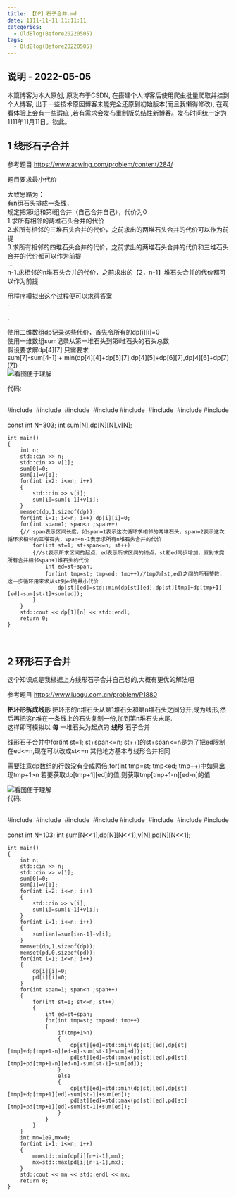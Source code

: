 ```yaml
---
title: 【DP】石子合并.md
date: 1111-11-11 11:11:11
categories:
  - OldBlog(Before20220505)
tags:
  - OldBlog(Before20220505)
---
```


## 说明 - 2022-05-05
本篇博客为本人原创, 原发布于CSDN, 在搭建个人博客后使用爬虫批量爬取并挂到个人博客, 出于一些技术原因博客未能完全还原到初始版本(而且我懒得修改), 在观看体验上会有一些瑕疵 ,若有需求会发布重制版总结性新博客。发布时间统一定为1111年11月11日。钦此。

## 1 线形石子合并

参考题目 <https://www.acwing.com/problem/content/284/>

题目要求最小代价

大致思路为：  
有n组石头排成一条线，  
规定把第i组和第i组合并（自己合并自己），代价为0  
1.求所有相邻的两堆石头合并的代价  
2.求所有相邻的三堆石头合并的代价，之前求出的两堆石头合并的代价可以作为前提  
3.求所有相邻的四堆石头合并的代价，之前求出的两堆石头合并的代价和三堆石头合并的代价都可以作为前提  
…  
n-1.求相邻的n堆石头合并的代价，之前求出的【2，n-1】堆石头合并的代价都可以作为前提

用程序模拟出这个过程便可以求得答案  
.

.

使用二维数组dp记录这些代价，首先令所有的dp[i][i]=0  
使用一维数组sum记录从第一堆石头到第i堆石头的石头总数  
假设要求解dp[4][7] 只需要求  
sum[7]-sum[4-1] + min(dp[4][4]+dp[5][7],dp[4][5]+dp[6][7],dp[4][6]+dp[7][7])  
![看图便于理解](https://img-blog.csdnimg.cn/20201008111934601.png)

代码:


​    
​    #include <iostream>
​    #include <cstdio>
​    #include <cstring>
​    #include <algorithm>
​    #include <iomanip>
​    #include <queue>
​    #include <cmath>
​    #include <map>
​    
    const int N=303;
    int sum[N],dp[N][N],v[N];
    
    int main()
    {
        int n;
        std::cin >> n;
        std::cin >> v[1];
        sum[0]=0;
        sum[1]=v[1];
        for(int i=2; i<=n; i++)
        {
            std::cin >> v[i];
            sum[i]=sum[i-1]+v[i];
        }
        memset(dp,1,sizeof(dp));
        for(int i=1; i<=n; i++) dp[i][i]=0;
        for(int span=1; span<n ;span++) 
        {// span表示区间长度，如span=1表示这次循环求相邻的两堆石头，span=2表示这次循环求相邻的三堆石头，span=n-1表示求所有n堆石头合并的代价
            for(int st=1; st+span<=n; st++)
            {//st表示所求区间的起点，ed表示所求区间的终点，st和ed同步增加，直到求完所有合并相邻span+1堆石头的代价
                int ed=st+span;
                for(int tmp=st; tmp<ed; tmp++)//tmp为[st,ed)之间的所有整数，这一步循环用来求从st到ed的最小代价
                    dp[st][ed]=std::min(dp[st][ed],dp[st][tmp]+dp[tmp+1][ed]-sum[st-1]+sum[ed]);
            }
        }
        std::cout << dp[1][n] << std::endl;
        return 0;
    }


​    

## 2 环形石子合并

这个知识点是我根据上方线形石子合并自己想的,大概有更优的解法吧

参考题目 <https://www.luogu.com.cn/problem/P1880>

**把环形拆成线形** 把环形的n堆石头从第1堆石头和第n堆石头之间分开,成为线形,然后再把这n堆在一条线上的石头复制一份,加到第n堆石头末尾.  
这样即可模拟以 **每** 一堆石头为起点的 **线形** 石子合并

线形石子合并中for(int st=1; st+span<=n; st++)的st+span<=n是为了把ed限制在ed<=n,现在可以改成st<=n
其他地方基本与线形合并相同

需要注意dp数组的行数没有变成两倍,for(int tmp=st; tmp<ed; tmp++)中如果出现tmp+1>n
若要获取dp[tmp+1][ed]的值,则获取tmp[tmp+1-n][ed-n]的值

![看图便于理解](https://img-blog.csdnimg.cn/20201008111347129.png)  
代码:


​    
​    #include <iostream>
​    #include <cstdio>
​    #include <cstring>
​    #include <algorithm>
​    #include <iomanip>
​    #include <queue>
​    #include <cmath>
​    #include <map>
​    
    const int N=103;
    int sum[N<<1],dp[N][N<<1],v[N],pd[N][N<<1];
    
    int main()
    {
        int n;
        std::cin >> n;
        std::cin >> v[1];
        sum[0]=0;
        sum[1]=v[1];
        for(int i=2; i<=n; i++)
        {
            std::cin >> v[i];
            sum[i]=sum[i-1]+v[i];
        }
        for(int i=1; i<=n; i++)
        {
            sum[i+n]=sum[i+n-1]+v[i];
        }
        memset(dp,1,sizeof(dp));
        memset(pd,0,sizeof(pd));
        for(int i=1; i<=n; i++)
        {
            dp[i][i]=0;
            pd[i][i]=0;
        }
        for(int span=1; span<n ;span++)
        {
            for(int st=1; st<=n; st++)
            {
                int ed=st+span;
                for(int tmp=st; tmp<ed; tmp++)
                {
                    if(tmp+1>n)
                    {
                        dp[st][ed]=std::min(dp[st][ed],dp[st][tmp]+dp[tmp+1-n][ed-n]-sum[st-1]+sum[ed]);
                        pd[st][ed]=std::max(pd[st][ed],pd[st][tmp]+pd[tmp+1-n][ed-n]-sum[st-1]+sum[ed]);
                    }
                    else
                    {
                        dp[st][ed]=std::min(dp[st][ed],dp[st][tmp]+dp[tmp+1][ed]-sum[st-1]+sum[ed]);
                        pd[st][ed]=std::max(pd[st][ed],pd[st][tmp]+pd[tmp+1][ed]-sum[st-1]+sum[ed]);
                    }
                }
            }
        }
        int mn=1e9,mx=0;
        for(int i=1; i<=n; i++)
        {
            mn=std::min(dp[i][n+i-1],mn);
            mx=std::max(pd[i][n+i-1],mx);
        }
        std::cout << mn << std::endl << mx;
        return 0;
    }


​    

